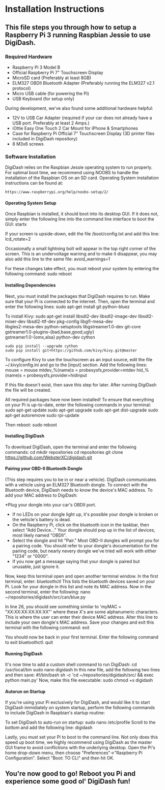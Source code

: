 # Installation Instructions #

This file steps you through how to setup a Raspberry Pi 3 running Raspbian Jessie to use DigiDash.
--------------------------------------------------------------------------------------------------

### Required Hardware ###
* Raspberry Pi 3 Model B
* Official Raspberry Pi 7" Touchscreen Display
* MicroSD card (Preferably at least 8GB)
* ELM327 OBDII Bluetooth Adapter (Preferably running the ELM327 v2.1 protocol)
* Micro USB cable (for powering the Pi)
* USB Keyboard (for setup only)

During development, we've also found some additional hardware helpful:
* 12V to USB Car Adapter (required if your car does not already have a USB port. Preferably at least 2 Amps.)
* iOttie Easy One Touch 2 Car Mount for iPhone & Smartphones
* Case for Raspberry Pi Official 7" Touchscreen Display (3D printer files included in DigiDash repository)
* 8 M3x6 screws

### Software Installation ###
DigiDash relies on the Raspbian Jessie operating system to run properly. For optimal boot time, we recommend
using NOOBS to handle the installation of the Raspbian OS on an SD card. Operating System installation
instructions can be found at:

	https://www.raspberrypi.org/help/noobs-setup/2/

#### Operating System Setup ####
Once Raspbian is installed, it should boot into its desktop GUI. If it does not, simply enter the following 
line into the command line interface to boot the GUI:
    startx

If your screen is upside-down, edit the file /boot/config.txt and add this line:
    lcd_rotate=2

Occasionally a small lightning bolt will appear in the top right corner of the screen. This is an undervoltage 
warning and to make it disappear, you may also add this line to the same file:
    avoid_warnings=1

For these changes take effect, you must reboot your system by entering the following command:
    sudo reboot

#### Installing Dependencies ####
Next, you must install the packages that DigiDash requires to run. Make sure that your Pi is connected to the internet. 
Then, open the terminal and enter the following lines:
    sudo apt-get install git python-bluez

To install Kivy:
    sudo apt-get install libsdl2-dev libsdl2-image-dev libsdl2-mixer-dev libsdl2-ttf-dev pkg-config libgl1-mesa-dev \
    libgles2-mesa-dev python-setuptools libgstreamer1.0-dev git-core gstreamer1.0-plugins-{bad,base,good,ugly} \
    gstreamer1.0-{omx,alsa} python-dev cython
    
    sudo pip install --upgrade cython
    sudo pip install git+https://github.com/kivy/kivy.git@master

To configure Kivy to use the touchscreen as an input source, edit the file ~/.kivy/config.ini and go to the [input] section.
Add the following lines:
    mouse = mouse
    mtdev_%(name)s = probesysfs,provider=mtdev
    hid_%(name)s = probesysfs,provider=hidinput

If this file doesn't exist, then save this step for later. After running DigiDash the file will be created.

All required packages have now been installed! To ensure that everything on your Pi is up-to-date, enter the following commands in your terminal:
    sudo apt-get update
    sudo apt-get upgrade
    sudo apt-get dist-upgrade
    sudo apt-get autoremove
    sudo rpi-update

Then reboot:
    sudo reboot

#### Installing DigiDash ####
To download DigiDash, open the terminal and enter the following commands:
    cd
    mkdir repositories
    cd repositories
    git clone https://github.com/WebsterXC/digidash.git

#### Pairing your OBD-II Bluetooth Dongle ####
(This step requires you to be in or near a vehicle).
DigiDash communicates with a vehicle using an ELM327 Bluetooth dongle. To connect with the Bluetooth device, DigiDash needs
to know the device's MAC address. To add your MAC address to DigiDash:

*Plug your dongle into your car's OBDII port. 
* If no LEDs on your dongle light up, it's possible your dongle is broken or the vehicle's battery is dead. 
* On the Raspberry Pi, click on the bluetooth icon in the taskbar, then select "Add Device..." Your dongle should pop up 
in the list of devices, most likely named "OBDII".
* Select the dongle and hit "Pair." Most OBD-II dongles will prompt you for a pairing code. You should refer to your dongle's
documentation for the pairing code, but nearly nevery dongle we've tried will work with either "1234" or "0000". 
* If you now get a message saying that your dongle is paired but unusable, just ignore it.

Now, keep this terminal open and open another terminal window. In the first terminal, enter:
    bluetoothctl
This lists the bluetooth devices saved on your Pi. Look for your dongle in this list and note 
its MAC address. Now in the second terminal, enter the following:
    nano ~/repositories/digidash/src/can/blue.py

In line 26, you should see something similar to 'myMAC = "XX:XX:XX:XX:XX:XX"' where these X's are some alphanumeric characters. 
This is where the user can enter their device MAC address. Alter this line to include your own dongle's MAC address. Save your 
changes and exit this terminal with the following command:
    exit

You should now be back in your first terminal. Enter the following command to exit bluetoothctl:
    quit

#### Running DigiDash ####
It's now time to add a custom shell command to run DigiDash:
    cd /usr/local/bin
    sudo nano digidash
In this new file, add the following two lines and then save:
    #!/bin/bash
    sh -c 'cd ~/repositories/digidash/src/ && exec python main.py'
Now, make this file executable:
    sudo chmod +x digidash

#### Autorun on Startup ####
If you're using your Pi exclusively for DigiDash, and would like it to start DigiDash immidiately on system startup, perform
the following commands to include DigiDash in Raspbian's startup routine:

To set DigiDash to auto-run on startup:
    sudo nano /etc/profile
Scroll to the bottom and add the following line:
    digidash

Lastly, you must set your Pi to boot to the command line. Not only does this speed up boot time, we highly recommend using DigiDash
as the master GUI frame to avoid conflictions with the underlying desktop. Open the Pi's home drop-down menu, then choose 
"Preferences"->"Raspberry Pi Configuration". Select "Boot: TO CLI" and then hit OK.

## You're now good to go! Reboot you Pi and experience some good ol' DigiDash fun! ##
